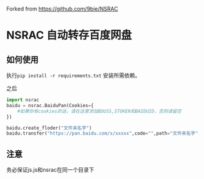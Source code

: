 Forked from  https://github.com/9bie/NSRAC

# NSRAC 自动转存百度网盘
## 如何使用

执行`pip install -r requirements.txt` 安装所需依赖。

之后
```python
import nsrac
baidu = nsrac.BaiduPan(Cookies={
    #如果你有cookies的话，请在这里添加BDUSS,STOKEN和BAIDUID，否则请留空
})

baidu.create_floder("文件夹名字")
baidu.transfer("https://pan.baidu.com/s/xxxxx",code="",path="文件夹名字")
```

## 注意
务必保证js.js和nsrac在同一个目录下

